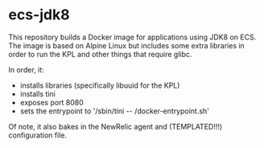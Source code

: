 # ecs-jdk8

This repository builds a Docker image for applications using JDK8 on ECS. The
image is based on Alpine Linux but includes some extra libraries in order to
run the KPL and other things that require glibc.

In order, it:
* installs libraries (specifically libuuid for the KPL)
* installs tini
* exposes port 8080
* sets the entrypoint to '/sbin/tini -- /docker-entrypoint.sh'

Of note, it also bakes in the NewRelic agent and (TEMPLATED!!!) configuration
file.
